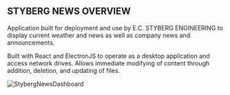 ## STYBERG NEWS OVERVIEW #####
Application built for deployment and use by E.C. STYBERG ENGINEERING to display current weather and news as well as company news and announcements.

Built with React and ElectronJS to operate as a desktop application and access network drives. Allows immediate modifying of content through addition, deletion, and updating of files.

![StybergNewsDashboard](https://github.com/user-attachments/assets/143370c6-c321-4f16-90f4-c529e614d628)

